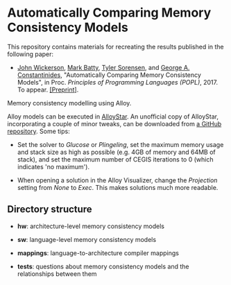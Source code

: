 # Automatically Comparing Memory Consistency Models

This repository contains materials for recreating the results
published in the following paper:

* [John Wickerson](http://johnwickerson.github.io),
  [Mark Batty](https://www.cs.kent.ac.uk/people/staff/mjb211/),
  [Tyler Sorensen](https://www.doc.ic.ac.uk/~tsorensen/), and
  [George A. Constantinides](http://cas.ee.ic.ac.uk/people/gac1/),
  "Automatically Comparing Memory Consistency Models", in
  Proc. *Principles of Programming Languages (POPL)*, 2017. To
  appear. [[Preprint]](http://johnwickerson.github.io/papers/memalloy.pdf).

Memory consistency modelling using Alloy.

Alloy models can be executed in
[AlloyStar](http://alloy.mit.edu/alloy/hola/). An unofficial copy of
AlloyStar, incorporating a couple of minor tweaks, can be downloaded
from
[a GitHub repository](https://github.com/johnwickerson/AlloyStar). Some
tips:

* Set the solver to *Glucose* or *Plingeling*, set the maximum memory
  usage and stack size as high as possible (e.g. 4GB of memory and
  64MB of stack), and set the maximum number of CEGIS iterations to 0
  (which indicates 'no maximum').
  
* When opening a solution in the Alloy Visualizer, change the
  *Projection* setting from *None* to *Exec*. This makes solutions much more
  readable.

## Directory structure

* **hw**: architecture-level memory consistency models

* **sw**: language-level memory consistency models

* **mappings**: language-to-architecture compiler mappings

* **tests**: questions about memory consistency models and the
relationships between them
